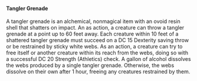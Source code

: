 #### Tangler Grenade

A tangler grenade is an alchemical, nonmagical item with an ovoid resin shell that shatters on impact. An as action, a creature can throw a tangler grenade at a point up to 60 feet away. Each creature within 10 feet of a shattered tangler grenade must succeed on a DC 15 Dexterity saving throw or be restrained by sticky white webs. As an action, a creature can try to free itself or another creature within its reach from the webs, doing so with a successful DC 20 Strength (Athletics) check. A gallon of alcohol dissolves the webs produced by a single tangler grenade. Otherwise, the webs dissolve on their own after 1 hour, freeing any creatures restrained by them.